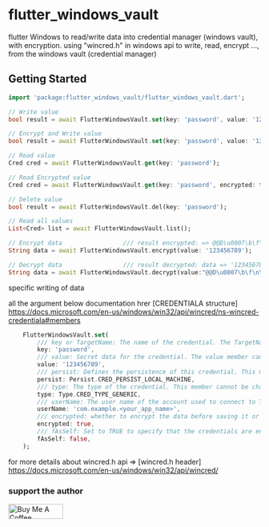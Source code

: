<!--
  Title: Flutter Windows Vautl
  Description: flutter Windows to store read/write data into credential manager, with encryption.
  Author: Attalli Ayoub @AttalliAyoub <attalliayoub50@gmail.com>
  -->
# flutter_windows_vault

flutter Windows to read/write data into credential manager (windows vault), with encryption.
<meta name='keywords' content='flutter, windows, desktop, encryption, vault, credential manager, dart, cpp, storage, key/value'>
using "wincred.h" in windows api to write, read, encrypt ..., from the windows vault (credential manager)

## Getting Started

```dart
import 'package:flutter_windows_vault/flutter_windows_vault.dart';

// Write value
bool result = await FlutterWindowsVault.set(key: 'password', value: '123456789');

// Encrypt and Write value
bool result = await FlutterWindowsVault.set(key: 'password', value: '123456789', encrypted: true);

// Read value
Cred cred = await FlutterWindowsVault.get(key: 'password');

// Read Encrypted value
Cred cred = await FlutterWindowsVault.get(key: 'password', encrypted: true);

// Delete value
bool result = await FlutterWindowsVault.del(key: 'password');

// Read all values
List<Cred> list = await FlutterWindowsVault.list();

// Encrypt data                 /// result encrypted: => @@D\u0007\b\f\n\rgAAAAAYppBAAAAAAA5c5uXGQ1pJpY0VrAG-aZawRYNC3MboXJ
String data = await FlutterWindowsVault.encrypt(value: '123456789');

// Decrypt data                 /// result decrypted: data => '123456789';
String data = await FlutterWindowsVault.decrypt(value:"@@D\u0007\b\f\n\rgAAAAAYppBAAAAAAA5c5uXGQ1pJpY0VrAG-aZawRYNC3MboXJ"); 
```
specific writing of data

all the argument below documentation hrer [CREDENTIALA structure] https://docs.microsoft.com/en-us/windows/win32/api/wincred/ns-wincred-credentiala#members 
```dart
    FlutterWindowsVault.set(
        /// key or TargetName: The name of the credential. The TargetName and Type members uniquely identify the credential. This member cannot be changed after the credential is created. Instead, the credential with the old name should be deleted and the credential with the new name created.
        key: 'password',
        /// value: Secret data for the credential. The value member can be both read and written.
        value: '123456789',
        /// persist: Defines the persistence of this credential. This member can be read and written.
        persist: Persist.CRED_PERSIST_LOCAL_MACHINE,
        /// type: The type of the credential. This member cannot be changed after the credential is created. The following values are valid.
        type: Type.CRED_TYPE_GENERIC,
        /// userName: The user name of the account used to connect to TargetName.
        userName: 'com.example.<your_app_name>',
        /// encrypted: whether to encrypt the data before saving it or not.
        encrypted: true,
        /// fAsSelf: Set to TRUE to specify that the credentials are encrypted in the security context of the current process. Set to FALSE to specify that credentials are encrypted in the security context of the calling thread security context.
        fAsSelf: false,
    );
```

for more details about wincred.h api => [wincred.h header] https://docs.microsoft.com/en-us/windows/win32/api/wincred/

### support the author
<a href="https://www.buymeacoffee.com/attalliayoub" target="_blank"><img src="https://cdn.buymeacoffee.com/buttons/v2/default-yellow.png" alt="Buy Me A Coffee" style="height: 30px !important;width: 108.5px !important;" ></a>